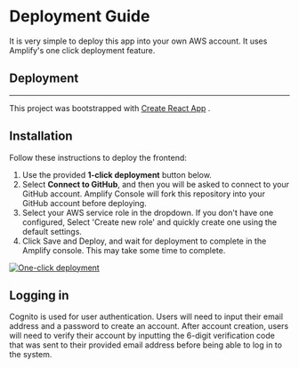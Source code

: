 # Deployment Guide

It is very simple to deploy this app into your own AWS account. It uses Amplify's one click deployment feature.

## Deployment
<hr/>

This project was bootstrapped with [Create React App](https://github.com/facebook/create-react-app) .

## Installation

Follow these instructions to deploy the frontend:

1) Use the provided **1-click deployment** button below.
2) Select **Connect to GitHub**, and then you will be asked to connect to your GitHub account. Amplify Console will fork this repository into your GitHub account before deploying.
3) Select your AWS service role in the dropdown. If you don't have one configured, Select 'Create new role' and quickly create one using the default settings.
4) Click Save and Deploy, and wait for deployment to complete in the Amplify console. This may take some time to complete.


[![One-click deployment](https://oneclick.amplifyapp.com/button.svg)](https://console.aws.amazon.com/amplify/home#/deploy?repo=https://github.com/UBC-CIC/Amazon-Location-Template)

## Logging in

Cognito is used for user authentication. Users will need to input their email address and a password to create an account.
After account creation, users will need to verify their account by inputting the 6-digit verification code that was sent to their provided email address before being able to log in to the system.
